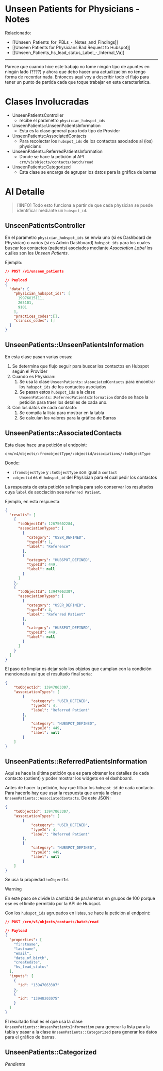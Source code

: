 # Unseen Patients for Physicians - Notes

Relacionado:

- [[Unseen_Patients_for_PBLs_-_Notes_and_Findings]]
- [[Unseen Patients for Physicians Bad Request to Hubspot]]
- [[Unseen_Patients_hs_lead_status_Label_-_Internal_Va]]

---

Parece que cuando hice este trabajo no tome ningún tipo de apuntes en ningún lado (????) y ahora que debo hacer una actualización no tengo forma de recordar nada. Entonces aquí voy a describir todo el flujo para tener un punto de partida cada que toque trabajar en esta característica.

# Clases Involucradas

- UnseenPatientsController
	- recibe el parámetro `physician_hubspot_ids`
- UnseenPatients::UnseenPatientsInformation
	- Esta es la clase general para todo tipo de Provider
- UnseenPatients::AssociatedContacts
	- Para recolectar los `hubspot_ids` de los contactos asociados al (los) physicians
- UnseenPatients::ReferredPatientsInformation
	- Donde se hace la petición al API `crm/v3/objects/contacts/batch/read`
- UnseenPatients::Categorized
	- Esta clase se encarga de agrupar los datos para la gráfica de barras


# Al Detalle

> [!INFO] Todo esto funciona a partir de que cada physician se puede identificar mediante un `hubspot_id`.

## UnseenPatientsController

En el parámetro `physician_hubspot_ids` se envía uno (si es Dashboard de Physician) o varios (si es Admin Dashboard) `hubspot_ids` para los cuales buscar los contactos (patients) asociados mediante _Association Label_ los cuáles son los _Unseen Patients_.

Ejemplo:
```json
// POST /v1/unseen_patients

// Payload
{
  "data": {
    "physician_hubspot_ids": [
      19976815111,
      265101,
      9101
    ],
    "practices_codes":[],
    "clinics_codes": []
  }
}
```

## UnseenPatients::UnseenPatientsInformation

En esta clase pasan varias cosas:

1. Se determina que flujo seguir para buscar los contactos en Hubspot según el Provider
2. Cuando es Physician:
	1. Se usa la clase `UnseenPatients::AssociatedContacts` para encontrar los `hubspot_ids` de los contactos asociados
	2. Se pasan estos `hubspot_ids` a la clase `UnseenPatients::ReferredPatientsInformation` donde se hace la petición para traer los detalles de cada uno.
3. Con los datos de cada contacto:
	1. Se compila la lista para mostrar en la tabla
	2. Se calculan los valores para la gráfica de Barras

## UnseenPatients::AssociatedContacts

Esta clase hace una petición al endpoint:
```
crm/v4/objects/:fromobjectType/:objectid/associations/:toObjectType
```

Donde:

- `:fromobjectType` y `:toObjectType` son igual a `contact`
- `:objectid` es el `hubspot_id` del Physician para el cual pedir los contactos

La respuesta de esta petición se limpia para solo conservar los resultados cuya `label` de asociación sea `Referred Patient`.

Ejemplo, en esta respuesta:
```json
{
  "results": [
    {
      "toObjectId": 12675602284,
      "associationTypes": [
        {
          "category": "USER_DEFINED",
          "typeId": 1,
          "label": "Reference"
        },
        {
          "category": "HUBSPOT_DEFINED",
          "typeId": 449,
          "label": null
        }
      ]
    },
    {
      "toObjectId": 13947063307,
      "associationTypes": [
        {
          "category": "USER_DEFINED",
          "typeId": 4,
          "label": "Referred Patient"
        },
        {
          "category": "HUBSPOT_DEFINED",
          "typeId": 449,
          "label": null
        }
      ]
    }
  ]
}
```

El paso de limpiar es dejar solo los objetos que cumplan con la condición mencionada así que el resultado final sería:
```json
{
	"toObjectId": 13947063307,
	"associationTypes": [
		{
			"category": "USER_DEFINED",
			"typeId": 4,
			"label": "Referred Patient"
		},
		{
			"category": "HUBSPOT_DEFINED",
			"typeId": 449,
			"label": null
		}
	]
}
```

## UnseenPatients::ReferredPatientsInformation

Aquí se hace la última petición que es para obtener los detalles de cada contacto (patient) y poder mostrar los widgets en el dashboard.

Antes de hacer la petición, hay que filtrar los `hubspot_id` de cada contacto. Para hacerlo hay que usar la respuesta que arroja la clase `UnseenPatients::AssociatedContacts`. De este JSON:
```json
{
	"toObjectId": 13947063307,
	"associationTypes": [
		{
			"category": "USER_DEFINED",
			"typeId": 4,
			"label": "Referred Patient"
		},
		{
			"category": "HUBSPOT_DEFINED",
			"typeId": 449,
			"label": null
		}
	]
}
```

Se usa la propiedad `toObjectId`.

> [!WARNING]
> En este paso se divide la cantidad de parámetros en grupos de 100 porque ese es el límite permitido por la API de Hubspot.

Con los `hubspot_ids` agrupados en listas, se hace la petición al endpoint:
```json
// POST /crm/v3/objects/contacts/batch/read

// Payload
{
  "properties": [
    "firstname",
    "lastname",
    "email",
    "date_of_birth",
    "createdate",
    "hs_lead_status"
  ],
  "inputs": [
    {
      "id": "13947063307"
    },
    {
      "id": "13948203075"
    }
  ]
}
```

El resultado final es el que usa la clase `UnseenPatients::UnseenPatientsInformation` para generar la lista para la tabla y pasar a la clase `UnseenPatients::Categorized` para generar los datos para el gráfico de barras.

## UnseenPatients::Categorized

_Pendiente_
